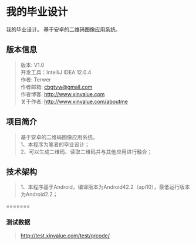 我的毕业设计
======

我的毕业设计。
基于安卓的二维码图像应用系统。

版本信息
-------
>版本: V1.0<br/>
>开发工具：IntelliJ  IDEA 12.0.4<br/>
>作者: Terwer<br/>
>作者邮箱: cbgtyw@gmail.com<br/>
>作者博客: http://www.xinvalue.com<br/>
>关于作者: http://www.xinvalue.com/aboutme<br/>

项目简介
-------
>基于安卓的二维码图像应用系统。 <br/>
>1、本程序为笔者的毕业设计；   <br/>
>2、可以生成二维码、读取二维码并与其他应用进行融合；<br/>

技术架构
-------
>1、本程序基于Android，编译版本为Android42.2（api10），最低运行版本为Android2.2；   <br/>

=======

### 测试数据
>http://test.xinvalue.com/test/qrcode/<br/>
